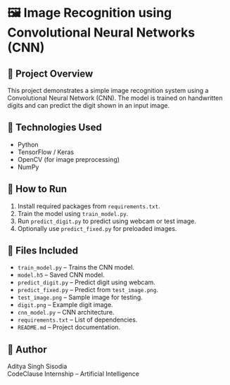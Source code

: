 # 🖼️ Image Recognition using Convolutional Neural Networks (CNN)

## 📌 Project Overview
This project demonstrates a simple image recognition system using a Convolutional Neural Network (CNN). The model is trained on handwritten digits and can predict the digit shown in an input image.

## 🔧 Technologies Used
- Python  
- TensorFlow / Keras  
- OpenCV (for image preprocessing)  
- NumPy  

## 🚀 How to Run
1. Install required packages from `requirements.txt`.  
2. Train the model using `train_model.py`.  
3. Run `predict_digit.py` to predict using webcam or test image.  
4. Optionally use `predict_fixed.py` for preloaded images.  

## 📁 Files Included
- `train_model.py` – Trains the CNN model.  
- `model.h5` – Saved CNN model.  
- `predict_digit.py` – Predict digit using webcam.  
- `predict_fixed.py` – Predict from `test_image.png`.  
- `test_image.png` – Sample image for testing.  
- `digit.png` – Example digit image.  
- `cnn_model.py` – CNN architecture.  
- `requirements.txt` – List of dependencies.  
- `README.md` – Project documentation.  

## 📄 Author
Aditya Singh Sisodia  
CodeClause Internship – Artificial Intelligence  
